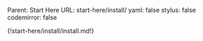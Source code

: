 Parent: Start Here
URL: start-here/install/
yaml: false
stylus: false
codemirror: false

{!start-here/install/install.md!}

